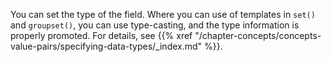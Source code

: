 You can set the type of the field. Where you can use of templates in `set()` and `groupset()`, you can use type-casting, and the type information is properly promoted. For details, see {{% xref "/chapter-concepts/concepts-value-pairs/specifying-data-types/_index.md" %}}.